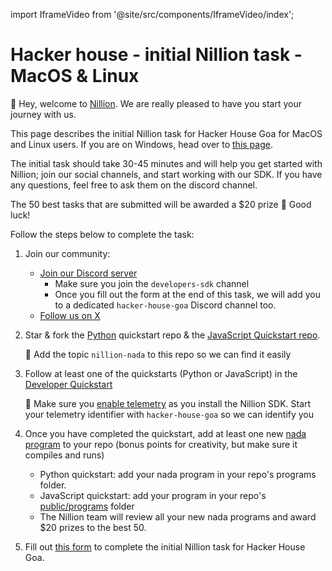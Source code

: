import IframeVideo from '@site/src/components/IframeVideo/index';

# Hacker house - initial Nillion task - MacOS & Linux

👋 Hey, welcome to [Nillion](https://docs.nillion.com/). We are really pleased to have you start your journey with us.

This page describes the initial Nillion task for Hacker House Goa for MacOS and Linux users. If you are on Windows, head over to [this page](https://docs.nillion.com/hacker-house-goa-windows).

The initial task should take 30-45 minutes and will help you get started with Nillion; join our social channels, and start working with our SDK. If you have any questions, feel free to ask them on the discord channel.

The 50 best tasks that are submitted will be awarded a $20 prize 🎉 Good luck!

Follow the steps below to complete the task:

1. Join our community:

   - [Join our Discord server](https://discord.gg/nillionnetwork)
     - Make sure you join the `developers-sdk` channel
     - Once you fill out the form at the end of this task, we will add you to a dedicated `hacker-house-goa` Discord channel too.
   - [Follow us on X](https://x.com/nillionnetwork)

2. Star & fork the [Python](https://github.com/NillionNetwork/nillion-python-starter) quickstart repo & the [JavaScript Quickstart repo](https://github.com/NillionNetwork/cra-nillion/).
    
    🚨 Add the topic `nillion-nada` to this repo so we can find it easily 
    
3. Follow at least one of the quickstarts (Python or JavaScript) in the [Developer Quickstart](/quickstart)
    
    🚨 Make sure you [enable telemetry](/nillion-sdk-and-tools#installation) as you install the Nillion SDK. Start your telemetry identifier with `hacker-house-goa` so we can identify you
    
4. Once you have completed the quickstart, add at least one new [nada program](/nada-lang-programs) to your repo (bonus points for creativity, but make sure it compiles and runs)

   - Python quickstart: add your nada program in your repo's programs folder.
   - JavaScript quickstart: add your program in your repo's [public/programs](https://github.com/NillionNetwork/cra-nillion/tree/main/public/programs) folder
   - The Nillion team will review all your new nada programs and award $20 prizes to the best 50.

5. Fill out [this form](https://forms.gle/8mWZyvdirzc66B679) to complete the initial Nillion task for Hacker House Goa.
